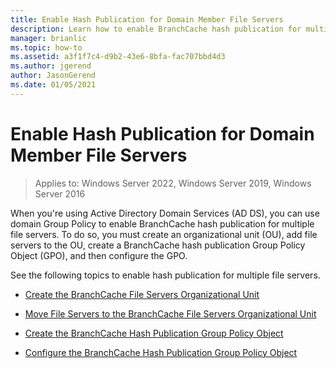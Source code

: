 ```yaml
---
title: Enable Hash Publication for Domain Member File Servers
description: Learn how to enable BranchCache hash publication for multiple file servers.
manager: brianlic
ms.topic: how-to
ms.assetid: a3f1f7c4-d9b2-43e6-8bfa-fac707bbd4d3
ms.author: jgerend
author: JasonGerend
ms.date: 01/05/2021
---
```

# Enable Hash Publication for Domain Member File Servers

>Applies to: Windows Server 2022, Windows Server 2019, Windows Server 2016

When you're using Active Directory Domain Services (AD DS), you can use domain Group Policy to enable BranchCache hash publication for multiple file servers. To do so, you must create an organizational unit (OU), add file servers to the OU, create a BranchCache hash publication Group Policy Object (GPO), and then configure the GPO.

See the following topics to enable hash publication for multiple file servers.

-   [Create the BranchCache File Servers Organizational Unit](../../branchcache/deploy/Create-the-BranchCache-File-Servers-Organizational-Unit.md)

-   [Move File Servers to the BranchCache File Servers Organizational Unit](../../branchcache/deploy/Move-File-Servers-to-the-BranchCache-File-Servers-Organizational-Unit.md)

-   [Create the BranchCache Hash Publication Group Policy Object](../../branchcache/deploy/Create-the-BranchCache-Hash-Publication-Group-Policy-Object.md)

-   [Configure the BranchCache Hash Publication Group Policy Object](../../branchcache/deploy/Configure-the-BranchCache-Hash-Publication-Group-Policy-Object.md)



